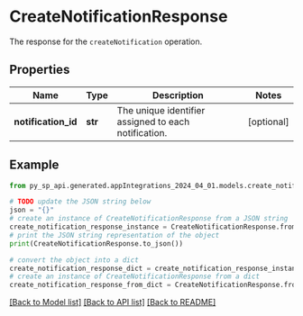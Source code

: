 # CreateNotificationResponse

The response for the `createNotification` operation.

## Properties

Name | Type | Description | Notes
------------ | ------------- | ------------- | -------------
**notification_id** | **str** | The unique identifier assigned to each notification. | [optional] 

## Example

```python
from py_sp_api.generated.appIntegrations_2024_04_01.models.create_notification_response import CreateNotificationResponse

# TODO update the JSON string below
json = "{}"
# create an instance of CreateNotificationResponse from a JSON string
create_notification_response_instance = CreateNotificationResponse.from_json(json)
# print the JSON string representation of the object
print(CreateNotificationResponse.to_json())

# convert the object into a dict
create_notification_response_dict = create_notification_response_instance.to_dict()
# create an instance of CreateNotificationResponse from a dict
create_notification_response_from_dict = CreateNotificationResponse.from_dict(create_notification_response_dict)
```
[[Back to Model list]](../README.md#documentation-for-models) [[Back to API list]](../README.md#documentation-for-api-endpoints) [[Back to README]](../README.md)


